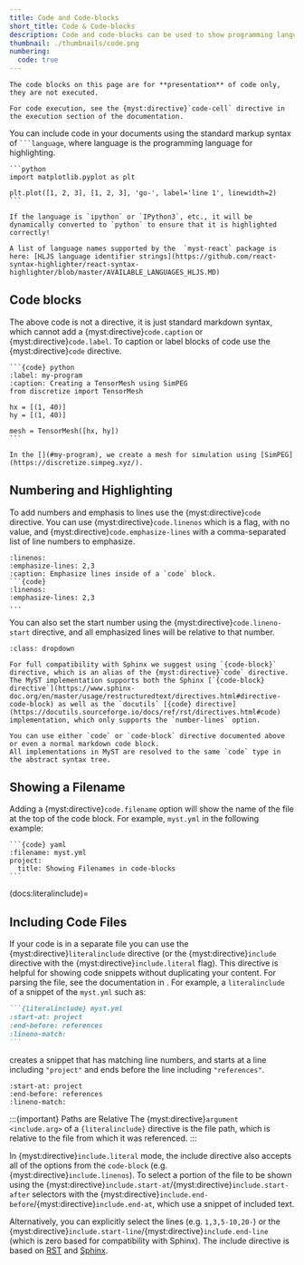 ```yaml
---
title: Code and Code-blocks
short_title: Code & Code-blocks
description: Code and code-blocks can be used to show programming languages.
thumbnail: ./thumbnails/code.png
numbering:
  code: true
---
```


```{warning}
The code blocks on this page are for **presentation** of code only, they are not executed.

For code execution, see the {myst:directive}`code-cell` directive in the execution section of the documentation.
```

You can include code in your documents using the standard markup syntax of ` ```language `,
where language is the programming language for highlighting.

````{myst}
```python
import matplotlib.pyplot as plt

plt.plot([1, 2, 3], [1, 2, 3], 'go-', label='line 1', linewidth=2)
```
````

```{note}
If the language is `ipython` or `IPython3`, etc., it will be dynamically converted to `python` to ensure that it is highlighted correctly!

A list of language names supported by the  `myst-react` package is here: [HLJS language identifier strings](https://github.com/react-syntax-highlighter/react-syntax-highlighter/blob/master/AVAILABLE_LANGUAGES_HLJS.MD)
```

## Code blocks

The above code is not a directive, it is just standard markdown syntax, which cannot add a {myst:directive}`code.caption` or {myst:directive}`code.label`. To caption or label blocks of code use the {myst:directive}`code` directive.

````{myst}
```{code} python
:label: my-program
:caption: Creating a TensorMesh using SimPEG
from discretize import TensorMesh

hx = [(1, 40)]
hy = [(1, 40)]

mesh = TensorMesh([hx, hy])
```

In the [](#my-program), we create a mesh for simulation using [SimPEG](https://discretize.simpeg.xyz/).
````

## Numbering and Highlighting

To add numbers and emphasis to lines use the {myst:directive}`code` directive. You can use {myst:directive}`code.linenos` which is a flag, with no value, and {myst:directive}`code.emphasize-lines` with a comma-separated list of line numbers to emphasize.

````{code} md
:linenos:
:emphasize-lines: 2,3
:caption: Emphasize lines inside of a `code` block.
```{code}
:linenos:
:emphasize-lines: 2,3
...
````

You can also set the start number using the {myst:directive}`code.lineno-start` directive, and all emphasized lines will be relative to that number.

```{tip} Docutils and Sphinx Compatibility
:class: dropdown

For full compatibility with Sphinx we suggest using `{code-block}` directive, which is an alias of the {myst:directive}`code` directive. The MyST implementation supports both the Sphinx [`{code-block} directive`](https://www.sphinx-doc.org/en/master/usage/restructuredtext/directives.html#directive-code-block) as well as the `docutils` [{code} directive](https://docutils.sourceforge.io/docs/ref/rst/directives.html#code) implementation, which only supports the `number-lines` option.

You can use either `code` or `code-block` directive documented above or even a normal markdown code block.
All implementations in MyST are resolved to the same `code` type in the abstract syntax tree.
```

## Showing a Filename

Adding a {myst:directive}`code.filename` option will show the name of the file at the top of the code block. For example, `myst.yml` in the following example:

````{myst}
```{code} yaml
:filename: myst.yml
project:
  title: Showing Filenames in code-blocks
```
````

(docs:literalinclude)=

## Including Code Files

If your code is in a separate file you can use the {myst:directive}`literalinclude` directive (or the {myst:directive}`include` directive with the {myst:directive}`include.literal` flag).
This directive is helpful for showing code snippets without duplicating your content.
For parsing the file, see the documentation in [](#docs:include).
For example, a `literalinclude` of a snippet of the `myst.yml` such as:

````markdown
```{literalinclude} myst.yml
:start-at: project
:end-before: references
:lineno-match:
```
````

creates a snippet that has matching line numbers, and starts at a line including `"project"` and ends before the line including `"references"`.

```{literalinclude} myst.yml
:start-at: project
:end-before: references
:lineno-match:
```

:::{important} Paths are Relative
The {myst:directive}`argument <include.arg>` of a `{literalinclude}` directive is the file path, which is relative to the file from which it was referenced.
:::

In {myst:directive}`include.literal` mode, the include directive also accepts all of the options from the `code-block` (e.g. {myst:directive}`include.linenos`).
To select a portion of the file to be shown using the {myst:directive}`include.start-at`/{myst:directive}`include.start-after` selectors with the {myst:directive}`include.end-before`/{myst:directive}`include.end-at`, which use a snippet of included text.

Alternatively, you can explicitly select the lines (e.g. `1,3,5-10,20-`) or the {myst:directive}`include.start-line`/{myst:directive}`include.end-line` (which is zero based for compatibility with Sphinx).
The include directive is based on [RST](https://docutils.sourceforge.io/docs/ref/rst/directives.html#including-an-external-document-fragment) and [Sphinx](https://www.sphinx-doc.org/en/master/usage/restructuredtext/directives.html#directive-literalinclude).
